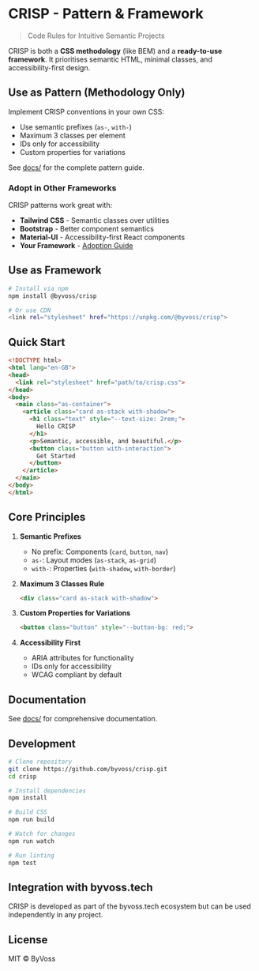# CRISP - Pattern & Framework

> Code Rules for Intuitive Semantic Projects

CRISP is both a **CSS methodology** (like BEM) and a **ready-to-use framework**. It prioritises semantic HTML, minimal classes, and accessibility-first design.

## Use as Pattern (Methodology Only)

Implement CRISP conventions in your own CSS:
- Use semantic prefixes (`as-`, `with-`)
- Maximum 3 classes per element
- IDs only for accessibility
- Custom properties for variations

See [docs/](./docs/) for the complete pattern guide.

### Adopt in Other Frameworks

CRISP patterns work great with:
- **Tailwind CSS** - Semantic classes over utilities
- **Bootstrap** - Better component semantics  
- **Material-UI** - Accessibility-first React components
- **Your Framework** - [Adoption Guide](./docs/adoption-guide.md)

## Use as Framework

```bash
# Install via npm
npm install @byvoss/crisp

# Or use CDN
<link rel="stylesheet" href="https://unpkg.com/@byvoss/crisp">
```

## Quick Start

```html
<!DOCTYPE html>
<html lang="en-GB">
<head>
  <link rel="stylesheet" href="path/to/crisp.css">
</head>
<body>
  <main class="as-container">
    <article class="card as-stack with-shadow">
      <h1 class="text" style="--text-size: 2rem;">
        Hello CRISP
      </h1>
      <p>Semantic, accessible, and beautiful.</p>
      <button class="button with-interaction">
        Get Started
      </button>
    </article>
  </main>
</body>
</html>
```

## Core Principles

1. **Semantic Prefixes**
   - No prefix: Components (`card`, `button`, `nav`)
   - `as-`: Layout modes (`as-stack`, `as-grid`)
   - `with-`: Properties (`with-shadow`, `with-border`)

2. **Maximum 3 Classes Rule**
   ```html
   <div class="card as-stack with-shadow">
   ```

3. **Custom Properties for Variations**
   ```html
   <button class="button" style="--button-bg: red;">
   ```

4. **Accessibility First**
   - ARIA attributes for functionality
   - IDs only for accessibility
   - WCAG compliant by default

## Documentation

See [docs/](./docs/) for comprehensive documentation.

## Development

```bash
# Clone repository
git clone https://github.com/byvoss/crisp.git
cd crisp

# Install dependencies
npm install

# Build CSS
npm run build

# Watch for changes
npm run watch

# Run linting
npm test
```

## Integration with byvoss.tech

CRISP is developed as part of the byvoss.tech ecosystem but can be used independently in any project.

## License

MIT © ByVoss
